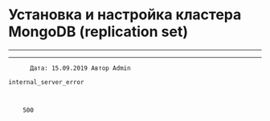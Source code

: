 #                 	Установка и настройка кластера MongoDB (replication set)                	  
***            ***

			
            
		

    




	
    	  Дата: 15.09.2019 Автор Admin  
	
    internal_server_error
    
    
    
        500
    
